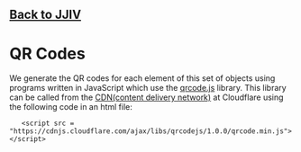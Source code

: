 ## [Back to JJIV](../)

# QR Codes

We generate the QR codes for each element of this set of objects using programs written in JavaScript which use the [qrcode.js](https://github.com/davidshimjs/qrcodejs) library.  This library can be called from the [CDN(content delivery network)](https://en.wikipedia.org/wiki/Content_delivery_network) at Cloudflare using the following code in an html file:

```
   <script src = "https://cdnjs.cloudflare.com/ajax/libs/qrcodejs/1.0.0/qrcode.min.js"></script>
```


